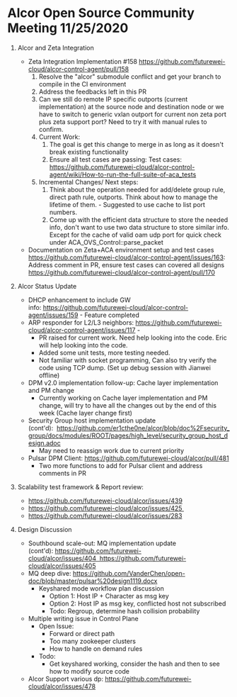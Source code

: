 # Alcor Open Source Community Meeting 11/25/2020

1. Alcor and Zeta Integration
    * Zeta Integration Implementation #158 https://github.com/futurewei-cloud/alcor-control-agent/pull/158 
        1. Resolve the "alcor" submodule conflict and get your branch to compile in the CI environment
        2. Address the feedbacks left in this PR
        3. Can we still do remote IP specific outports (current implementation) at the source node and destination node or we have to switch to generic vxlan outport for current non zeta port plus zeta support port? Need to try it with manual rules to confirm.
		4. Current Work: 
            1) The goal is get this change to merge in as long as it doesn't break existing functionality
            2) Ensure all test cases are passing: Test cases: https://github.com/futurewei-cloud/alcor-control-agent/wiki/How-to-run-the-full-suite-of-aca_tests
        5. Incremental Changes/ Next steps:
            1) Think about the operation needed for add/delete group rule, direct path rule, outports. Think about how to manage the lifetime of them. - Suggested to use cache to list port numbers. 
            2) Come up with the efficient data structure to store the needed info, don't want to use two data structure to store similar info. Except for the cache of valid oam udp port for quick check under ACA_OVS_Control::parse_packet
   * Documentation on Zeta+ACA environment setup and test cases  https://github.com/futurewei-cloud/alcor-control-agent/issues/163: Address comment in PR, ensure test cases can covered all designs https://github.com/futurewei-cloud/alcor-control-agent/pull/170

2. Alcor Status Update
    * DHCP enhancement to include GW info: https://github.com/futurewei-cloud/alcor-control-agent/issues/159 -  Feature completed
    * ARP responder for L2/L3 neighbors: https://github.com/futurewei-cloud/alcor-control-agent/issues/117 - 
        * PR raised for current work. Need help looking into the code. Eric will help looking into the code. 
        * Added some unit tests, more testing needed. 
        * Not familiar with socket programming,  Can also try verify the code using TCP dump. (Set up debug session with Jianwei offline)
    * DPM v2.0 implementation follow-up: Cache layer implementation and PM change
        * Currently working on Cache layer implementation and PM change, will try to have all the changes out by the end of this week (Cache layer change first) 
    * Security Group host implementation update (cont'd):  https://github.com/er1cthe0ne/alcor/blob/doc%2Fsecurity_group/docs/modules/ROOT/pages/high_level/security_group_host_design.adoc
        * May need to reassign work due to current priority
    * Pulsar DPM Client: https://github.com/futurewei-cloud/alcor/pull/481
        * Two more functions to add for Pulsar client and address comments in PR

3. Scalability test framework & Report review: 
	* https://github.com/futurewei-cloud/alcor/issues/439
	* https://github.com/futurewei-cloud/alcor/issues/425 
    * https://github.com/futurewei-cloud/alcor/issues/283

4. Design Discussion 
    * Southbound scale-out: MQ implementation update (cont'd): https://github.com/futurewei-cloud/alcor/issues/404  https://github.com/futurewei-cloud/alcor/issues/405
    * MQ deep dive: https://github.com/VanderChen/open-doc/blob/master/pulsar%20design1119.docx
        * Keyshared mode workflow plan discussion 
            * Option 1: Host IP + Character as msg key
            * Option 2: Host IP as msg key, conflicted host not subscribed
            * Todo: Regroup, determine hash collision probability
    * Multiple writing issue in Control Plane
        * Open Issue:  
            * Forward or direct path
            * Too many zookeeper clusters
            * How to handle on demand rules
        * Todo:
            * Get keyshared working, consider the hash and then to see how to modify source code
    * Alcor Support various dp: https://github.com/futurewei-cloud/alcor/issues/478

    